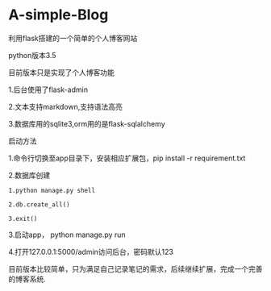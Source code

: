 # A-simple-Blog
利用flask搭建的一个简单的个人博客网站

python版本3.5

目前版本只是实现了个人博客功能

1.后台使用了flask-admin

2.文本支持markdown,支持语法高亮

3.数据库用的sqlite3,orm用的是flask-sqlalchemy

启动方法

1.命令行切换至app目录下，安装相应扩展包，pip install -r requirement.txt

2.数据库创建

  	1.python manage.py shell

  	2.db.create_all()

  	3.exit()

3.启动app，  python manage.py run

4.打开127.0.0.1:5000/admin访问后台，密码默认123

目前版本比较简单，只为满足自己记录笔记的需求，后续继续扩展，完成一个完善的博客系统.
